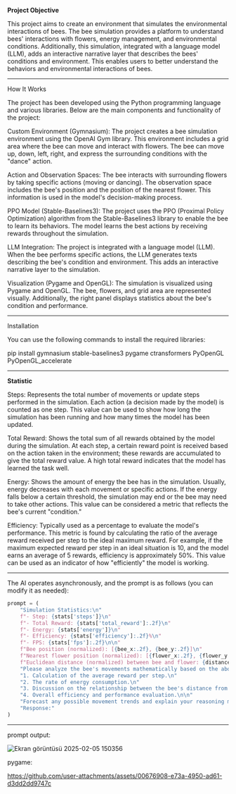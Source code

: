 **Project Objective**

This project aims to create an environment that simulates the environmental interactions of bees. The bee simulation provides a platform to understand bees' interactions with flowers, energy management, and environmental conditions. Additionally, this simulation, integrated with a language model (LLM), adds an interactive narrative layer that describes the bees' conditions and environment. This enables users to better understand the behaviors and environmental interactions of bees.

----------------------------------------

How It Works

The project has been developed using the Python programming language and various libraries. Below are the main components and functionality of the project:

Custom Environment (Gymnasium): The project creates a bee simulation environment using the OpenAI Gym library. This environment includes a grid area where the bee can move and interact with flowers. The bee can move up, down, left, right, and express the surrounding conditions with the "dance" action.

Action and Observation Spaces: The bee interacts with surrounding flowers by taking specific actions (moving or dancing). The observation space includes the bee's position and the position of the nearest flower. This information is used in the model's decision-making process.

PPO Model (Stable-Baselines3): The project uses the PPO (Proximal Policy Optimization) algorithm from the Stable-Baselines3 library to enable the bee to learn its behaviors. The model learns the best actions by receiving rewards throughout the simulation.

LLM Integration: The project is integrated with a language model (LLM). When the bee performs specific actions, the LLM generates texts describing the bee's condition and environment. This adds an interactive narrative layer to the simulation.

Visualization (Pygame and OpenGL): The simulation is visualized using Pygame and OpenGL. The bee, flowers, and grid area are represented visually. Additionally, the right panel displays statistics about the bee's condition and performance.


------------------------------------------

Installation

You can use the following commands to install the required libraries:

pip install gymnasium stable-baselines3 pygame ctransformers PyOpenGL PyOpenGL_accelerate


-------------------------------------------
**Statistic**

Steps: Represents the total number of movements or update steps performed in the simulation. Each action (a decision made by the model) is counted as one step. This value can be used to show how long the simulation has been running and how many times the model has been updated.

Total Reward: Shows the total sum of all rewards obtained by the model during the simulation. At each step, a certain reward point is received based on the action taken in the environment; these rewards are accumulated to give the total reward value. A high total reward indicates that the model has learned the task well.

Energy: Shows the amount of energy the bee has in the simulation. Usually, energy decreases with each movement or specific actions. If the energy falls below a certain threshold, the simulation may end or the bee may need to take other actions. This value can be considered a metric that reflects the bee's current "condition."

Efficiency: Typically used as a percentage to evaluate the model's performance. This metric is found by calculating the ratio of the average reward received per step to the ideal maximum reward. For example, if the maximum expected reward per step in an ideal situation is 10, and the model earns an average of 5 rewards, efficiency is approximately 50%. This value can be used as an indicator of how "efficiently" the model is working.



-------------------------------------------


The AI operates asynchronously, and the prompt is as follows (you can modify it as needed):

~~~python
prompt = (
    "Simulation Statistics:\n"
    f"- Step: {stats['steps']}\n"
    f"- Total Reward: {stats['total_reward']:.2f}\n"
    f"- Energy: {stats['energy']}\n"
    f"- Efficiency: {stats['efficiency']:.2f}%\n"
    f"- FPS: {stats['fps']:.2f}\n\n"
    f"Bee position (normalized): [{bee_x:.2f}, {bee_y:.2f}]\n"
    f"Nearest flower position (normalized): [{flower_x:.2f}, {flower_y:.2f}]\n"
    f"Euclidean distance (normalized) between bee and flower: {distance:.2f}\n\n"
    "Please analyze the bee's movements mathematically based on the above statistics. Your analysis should include:\n"
    "1. Calculation of the average reward per step.\n"
    "2. The rate of energy consumption.\n"
    "3. Discussion on the relationship between the bee's distance from the flower and its movement dynamics.\n"
    "4. Overall efficiency and performance evaluation.\n\n"
    "Forecast any possible movement trends and explain your reasoning mathematically.\n\n"
    "Response:"
)
~~~

-------------------------------------------

prompt output:

![Ekran görüntüsü 2025-02-05 150356](https://github.com/user-attachments/assets/d04c213a-255b-4330-bd62-ebc7782f3392)




pygame:


https://github.com/user-attachments/assets/00676908-e73a-4950-ad61-d3dd2dd9747c





